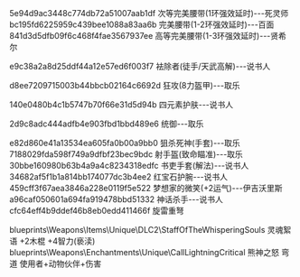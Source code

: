 5e94d9ac3448c774db72a51007aab1df 次等完美腰带(1环强效延时)---死灵师  
bc195fd6225959c439bee1088a83aa6b 完美腰带(1-2环强效延时)---百面  
841d3d5dfb09f6c468f4fae3567937ee 高等完美腰带(1-3环强效延时)---贤希尔  

e9c38a2a8d25ddf44a12e57ed6f003f7 袪除者(徒手/天武高解)---说书人  

d8ee7209715003b44bbcb02164c6692d 狂攻(8力盔甲)---取乐  

140e0480b4c1b5747b70f66e31d5d94b 四元素护肤---说书人  

2d9c8adc444adfb4e903fbd1bbd489e6 统御---取乐  

e82d860e41a13534ea605fa0b00a9bb0 狙杀死神(手套)---取乐  
7188029fda598f749a9dfbf23bec9bdc 射手盔(致命瞄准)---取乐  
30bbe160980b63b4a9a4c8234318edfc 书吏手套(解法)---说书人  
34682af5f1b1a814bb174077dc3b4ee2 红宝石护腕---说书人  
459cff3f67aea3846a228e0119f5e522 梦想家的微笑(+2运气)---伊吉沃里斯  
a96caf050601a694fa919478bbd51332 神话杀手---说书人  
cfc64eff4b9ddef46b8eb0edd411466f 旋雷重弩  

blueprints\Weapons\Items\Unique\DLC2\StaffOfTheWhisperingSouls 灵魂絮语 +2木棍 +4智力(亵渎)  
blueprints\Weapons\Enchantments\Unique\CallLightningCritical  熊神之怒 弯道 使用者+动物伙伴+伤害  
